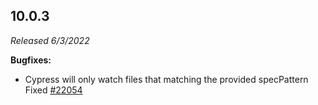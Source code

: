 ## 10.0.3

_Released 6/3/2022_

**Bugfixes:**

- Cypress will only watch files that matching the provided specPattern Fixed
  [#22054](https://github.com/cypress-io/cypress/issues/22054)
